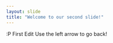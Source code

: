 ```yaml
---
layout: slide
title: "Welcome to our second slide!"
---
```

:P First Edit
Use the left arrow to go back!
